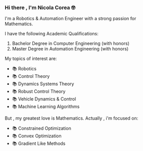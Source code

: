 ### Hi there , I'm Nicola Corea 🤓

I'm a  Robotics & Automation Engineer with a strong passion for Mathematics.

I have the following Academic Qualifications:
1) Bachelor Degree in Computer Engineering (with honors)
2) Master Degree in Automation Engineering (with honors)


My topics of interest are:
- 📚 Robotics
- 📚 Control Theory
- 📚 Dynamics Systems Theory
- 📚 Robust Control Theory
- 📚 Vehicle Dynamics & Control
- 📚 Machine Learning Algorithms

But , my greatest love is Mathematics. Actually , i'm focused on:
- 📚 Constrained Optimization
- 📚 Convex Optimization
- 📚 Gradient Like Methods

<!--
**Tesla97/Tesla97** is a ✨ _special_ ✨ repository because its `README.md` (this file) appears on your GitHub profile.

